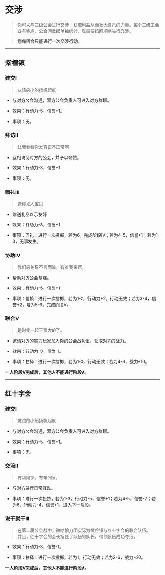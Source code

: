 # 交涉
> 你可以与三级公会进行交涉，获取利益从而壮大自己的力量。每个三级工会各有特点，公会间数据单独统计。您需要按照顺序进行交涉。

> **您每回合只能进行一次交涉行动。**

***

## 紫檀镇  
### 建交Ⅰ  
> 友谊的小船扬帆起航  

+ 与对方公会沟通，双方公会负责人可进入对方群聊。

+ 效果：行动力-5，信誉+1。

+ 事项：无。

### 拜访Ⅱ  
> 让我看看你发育正不正常啊  

+ 互相访问对方的公会，并予以夸赞。

+ 效果：行动力-3，信誉+1

+ 事项：无。

### 赠礼Ⅲ  
> 送你点大宝贝  

+ 赠送礼品以示友好

+ 效果：行动力-3，信誉+1

+ 事项：回礼：进行一次投掷，若为6，完成阶段Ⅳ；若为4-5，信誉+1；若为1-3，无事发生。

### 协助Ⅳ  
> 我们的关系不言而喻，有难我来帮。  

+ 帮助对方公会基建。

+ 效果：行动力-5，信誉+1

+ 事项：信赖：进行一次投掷，若为1-2，行动力+2，行动无效；若为3-4，信誉+2，若为5-6，完成阶段Ⅴ。

### 联合Ⅴ  
> 是时候一起干票大的了。  

+ 邀请对方的实力玩家加入你的公会战队伍，获取对方的战力。

+ 效果：行动力-3，信誉-1。

+ 事项：抉择：进行一次投掷，若为1-3，行动无效；若为4-6，战力+10。

**一人阶段Ⅴ完成后，其他人不能进行阶段Ⅴ。**  

***

## 红十字会  
### 建交Ⅰ  
> 友谊的小船扬帆起航  

+ 与对方公会沟通，双方公会负责人可进入对方群聊。

+ 效果：行动力-5，信誉+1。

+ 事项：无。

### 交流Ⅱ
> 有福同享，有难同当。

+ 与对方进行日常互动。

+ 事项：进行一次投掷，若为1-3，行动力-5，信誉+1；若为4-5，信誉-2；若为6，行动力-4，信誉+1，进入下一阶段。

### 说干就干Ⅲ
> 在第二届公会战中，微咕偷刀团实际为微谷镇与红十字会的联合队伍。  
并且，红十字会的会长担任了队伍的队长，带领队伍成功夺冠。

+ 效果：行动力-3，信誉-1。

+ 事项：抉择：进行一次投掷，若为1，行动无效；若为2-6，战力+20。

**一人阶段Ⅴ完成后，其他人不能进行阶段Ⅴ。**  



